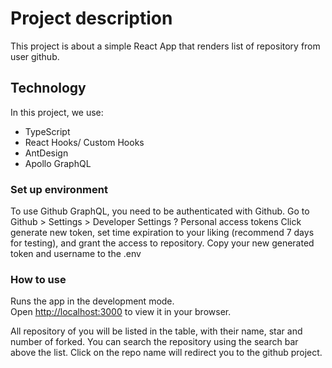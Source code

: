 # Project description

This project is about a simple React App that renders list of repository from user github.

## Technology

In this project, we use:
- TypeScript
- React Hooks/ Custom Hooks
- AntDesign
- Apollo GraphQL

### Set up environment

To use Github GraphQL, you need to be authenticated with Github.
Go to Github > Settings > Developer Settings ? Personal access tokens
Click generate new token, set time expiration to your liking (recommend 7 days for testing), and grant the access to repository.
Copy your new generated token and username to the .env
### How to use

Runs the app in the development mode.\
Open [http://localhost:3000](http://localhost:3000) to view it in your browser.

All repository of you will be listed in the table, with their name, star and number of forked.
You can search the repository using the search bar above the list.
Click on the repo name will redirect you to the github project.